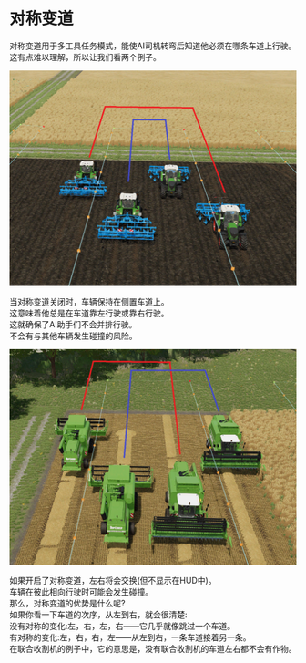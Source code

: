 # 对称变道
  
对称变道用于多工具任务模式，能使AI司机转弯后知道他必须在哪条车道上行驶。  
这有点难以理解，所以让我们看两个例子。  


![Image](../assets/images/regularchange_0_0_1020_765.png)

  
当对称变道关闭时，车辆保持在侧置车道上。  
这意味着他总是在车道靠左行驶或靠右行驶。  
这就确保了AI助手们不会并排行驶。  
不会有与其他车辆发生碰撞的风险。  


![Image](../assets/images/symetricchange_0_0_1020_765.png)

  
如果开启了对称变道，左右将会交换(但不显示在HUD中)。  
车辆在彼此相向行驶时可能会发生碰撞。  
那么，对称变道的优势是什么呢?  
如果你看一下车道的次序，从左到右，就会很清楚:  
没有对称的变化:左，右，左，右——它几乎就像跳过一个车道。  
有对称的变化:左，右，右，左——从左到右，一条车道接着另一条。  
在联合收割机的例子中，它的意思是，没有联合收割机的车道左右都不会有作物。  


